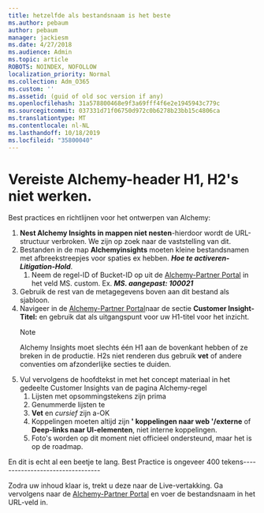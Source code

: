 ```yaml
---
title: hetzelfde als bestandsnaam is het beste
ms.author: pebaum
author: pebaum
manager: jackiesm
ms.date: 4/27/2018
ms.audience: Admin
ms.topic: article
ROBOTS: NOINDEX, NOFOLLOW
localization_priority: Normal
ms.collection: Adm_O365
ms.custom: ''
ms.assetid: (guid of old soc version if any)
ms.openlocfilehash: 31a578800468e9f3a69fff4f6e2e1945943c779c
ms.sourcegitcommit: 037331d71f06750d972c0b6278b23bb15c4806ca
ms.translationtype: MT
ms.contentlocale: nl-NL
ms.lasthandoff: 10/18/2019
ms.locfileid: "35800040"
---
```

# <a name="required-alchemy-header-h1-h2s-dont-work"></a>Vereiste Alchemy-header H1, H2's niet werken.
Best practices en richtlijnen voor het ontwerpen van Alchemy:

1. **Nest Alchemy Insights in mappen niet nesten**-hierdoor wordt de URL-structuur verbroken. We zijn op zoek naar de vaststelling van dit.
1. Bestanden in de map **Alchemyinsights** moeten kleine bestandsnamen met afbreekstreepjes voor spaties ex hebben. ***Hoe te activeren-Litigation-Hold***.
    1. Neem de regel-ID of Bucket-ID op uit de [Alchemy-Partner Portal](https://alchemyportal.azurewebsites.net) in het veld MS. custom. Ex. ***MS. aangepast: 100021***
1. Gebruik de rest van de metagegevens boven aan dit bestand als sjabloon.
1. Navigeer in de [Alchemy-Partner Portal](https://alchemyportal.azurewebsites.net)naar de sectie **Customer Insight-Titel:** en gebruik dat als uitgangspunt voor uw H1-titel voor het inzicht. 
    > [!NOTE]
    > Alchemy Insights moet slechts één H1 aan de bovenkant hebben of ze breken in de productie. H2s niet renderen dus gebruik **vet** of andere conventies om afzonderlijke secties te duiden.
1. Vul vervolgens de hoofdtekst in met het concept materiaal in het gedeelte Customer Insights van de pagina Alchemy-regel
    1. Lijsten met opsommingstekens zijn prima
    1. Genummerde lijsten te
    1. **Vet** en *cursief* zijn a-OK
    1. Koppelingen moeten altijd zijn **' koppelingen naar web '/externe** of **Deep-links naar UI-elementen**, niet interne koppelingen.
    1. Foto's worden op dit moment niet officieel ondersteund, maar het is op de roadmap.

En dit is echt al een beetje te lang. Best Practice is ongeveer 400 tekens---------------------------------

Zodra uw inhoud klaar is, trekt u deze naar de Live-vertakking. Ga vervolgens naar de [Alchemy-Partner Portal](https://alchemyportal.azurewebsites.net) en voer de bestandsnaam in het URL-veld in. 